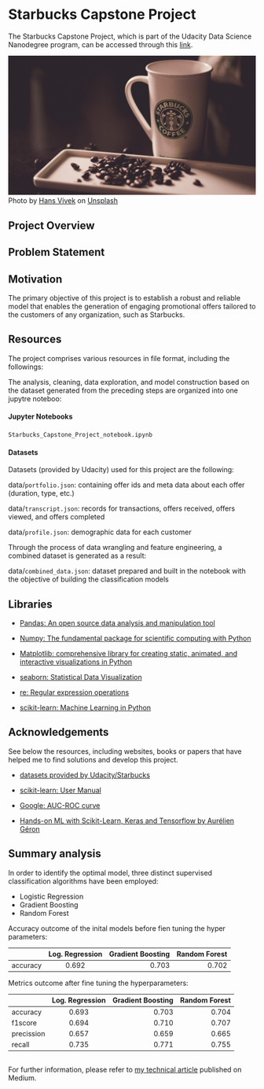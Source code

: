 # Starbucks Capstone Project
The Starbucks Capstone Project, which is part of the Udacity Data Science Nanodegree program, can be accessed through this [link](https://www.udacity.com/school-of-data-science).


![alt text](https://github.com/eisbilen/Starbucks-Capstone-Project/blob/main/hans-vivek-gfLlvYFD7NE-unsplash.jpg)
Photo by <a href="https://unsplash.com/@oneshotespresso?utm_source=unsplash&utm_medium=referral&utm_content=creditCopyText">Hans Vivek</a> on <a href="https://unsplash.com/photos/gfLlvYFD7NE?utm_source=unsplash&utm_medium=referral&utm_content=creditCopyText">Unsplash</a>  

## Project Overview

## Problem Statement

## Motivation

The primary objective of this project is to establish a robust and reliable model that enables the generation of engaging promotional offers tailored to the customers of any organization, such as Starbucks.



## Resources


The project comprises various resources in file format, including the followings:

The analysis, cleaning, data exploration, and model construction based on the dataset generated from the preceding steps are organized into one jupytre noteboo:

#### Jupyter Notebooks

`Starbucks_Capstone_Project_notebook.ipynb`


#### Datasets
Datasets (provided by Udacity) used for this project are the following:

data/`portfolio.json`: containing offer ids and meta data about each offer (duration, type, etc.)

data/`transcript.json`: records for transactions, offers received, offers viewed, and offers completed

data/`profile.json`: demographic data for each customer


Through the process of data wrangling and feature engineering, a combined dataset is generated as a result:

data/`combined_data.json`: dataset prepared and built in the notebook with the objective of building the classification models

## Libraries

* [Pandas: An open source data analysis and manipulation tool](https://pandas.pydata.org/)

* [Numpy: The fundamental package for scientific computing with Python](http://www.numpy.org/)

* [Matplotlib: comprehensive library for creating static, animated, and interactive visualizations in Python](https://matplotlib.org/)

* [seaborn: Statistical Data Visualization](https://seaborn.pydata.org/)

* [re: Regular expression operations](https://docs.python.org/3/library/re.html)

* [scikit-learn: Machine Learning in Python](https://scikit-learn.org/stable/)

## Acknowledgements
See below the resources, including websites, books or papers that have helped me to find solutions and develop this project.

* [datasets provided by Udacity/Starbucks](https://www.udacity.com/school-of-data-science)
  
* [scikit-learn: User Manual](https://scikit-learn.org/stable/user_guide.html)
  
* [Google: AUC-ROC curve](https://developers.google.com/machine-learning/crash-course/classification/roc-and-auc)
  
* [Hands-on ML with Scikit-Learn, Keras and Tensorflow by Aurélien Géron](https://www.oreilly.com/library/view/hands-on-machine-learning/9781492032632/)

## Summary analysis

In order to identify the optimal model, three distinct supervised classification algorithms have been employed:

* Logistic Regression
* Gradient Boosting
* Random Forest

Accuracy outcome of the inital models before fien tuning the hyper parameters:

|                 | Log. Regression | Gradient Boosting | Random Forest  |
| -------------   |:---------------:| -----------------:| --------------:|
| accuracy        |    0.692        |     0.703         |     0.702      |


Metrics outcome after fine tuning the hyperparameters:

|                 | Log. Regression | Gradient Boosting | Random Forest  |
| -------------   |:---------------:| -----------------:| --------------:|
| accuracy        |    0.693        |     0.703         |     0.704      |
| f1score         |    0.694        |     0.710         |     0.707      |
| precission      | 0.657           | 0.659             |    0.665       |
| recall          | 0.735           | 0.771             |    0.755       |

## 

For further information, please refer to [my technical article](https://erdemisbilen.medium.com/b32b77dcf9b8?sk=3c56192b9942f3e642aae70dddcc86f5)  published on Medium.

